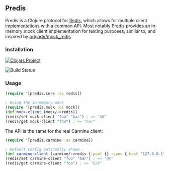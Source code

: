 ## Predis

Predis is a Clojure protocol for [Redis](http://redis.io/), which allows for multiple client implementations with a common API.
Most notably Predis provides an in-memory mock client implementation for testing purposes, similar to, and inspired by [brigade/mock_redis](https://github.com/brigade/mock_redis).

### Installation
[![Clojars Project](http://clojars.org/com.andrewberls/predis/latest-version.svg)]()

![Build Status](https://circleci.com/gh/andrewberls/predis.svg?style=shield&circle-token=b3151df11a25e1354af007e40c727ead5b9e676e)

### Usage
```clj
(require '[predis.core :as redis])

; Using the in-memory mock
(require '[predis.mock :as mock])
(def mock-client (mock/->redis))
(redis/set mock-client "foo" "bar") ; => "OK"
(redis/get mock-client "foo") ; => "bar"
```

The API is the same for the real Carmine client:

```clj
(require '[predis.carmine :as carmine])

; Default config optionally shown
(def carmine-client (carmine/->redis {:pool {} :spec {:host "127.0.0.1" :port 6379}}))
(redis/set carmine-client "foo" "bar") ; => "OK"
(redis/get carmine-client "foo") ; => "bar"
```
